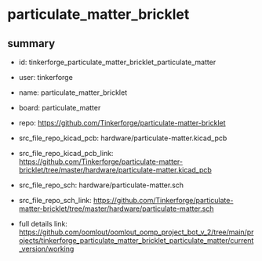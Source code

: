 # particulate_matter_bricklet
 
## summary 
* id: tinkerforge_particulate_matter_bricklet_particulate_matter
* user: tinkerforge
* name: particulate_matter_bricklet
* board: particulate_matter
* repo: https://github.com/Tinkerforge/particulate-matter-bricklet
* src_file_repo_kicad_pcb: hardware/particulate-matter.kicad_pcb
* src_file_repo_kicad_pcb_link: https://github.com/Tinkerforge/particulate-matter-bricklet/tree/master/hardware/particulate-matter.kicad_pcb


* src_file_repo_sch: hardware/particulate-matter.sch
* src_file_repo_sch_link: https://github.com/Tinkerforge/particulate-matter-bricklet/tree/master/hardware/particulate-matter.sch
* full details link: https://github.com/oomlout/oomlout_oomp_project_bot_v_2/tree/main/projects/tinkerforge_particulate_matter_bricklet_particulate_matter/current_version/working  







